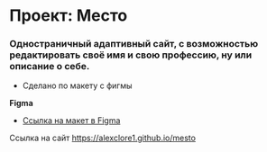 # Проект: Место

### Одностраничный адаптивный сайт, с возможностью редактировать своё имя и свою профессию, ну или описание о себе.

* Сделано по макету с фигмы

**Figma**

* [Ссылка на макет в Figma](https://www.figma.com/file/2cn9N9jSkmxD84oJik7xL7/JavaScript.-Sprint-4?node-id=0%3A1)

Ссылка на сайт https://alexclore1.github.io/mesto